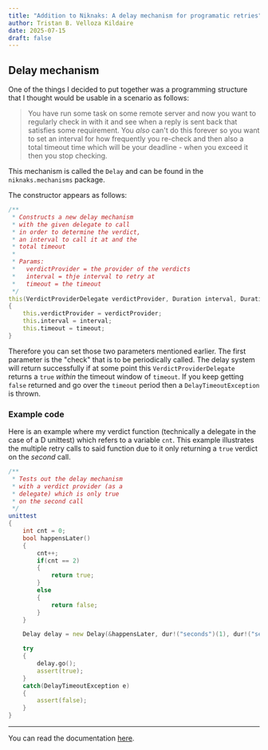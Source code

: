 ```yaml
---
title: "Addition to Niknaks: A delay mechanism for programatic retries"
author: Tristan B. Velloza Kildaire
date: 2025-07-15
draft: false
---
```


## Delay mechanism

One of the things I decided to put together was a programming
structure that I thought would be usable in a scenario as follows:

> You have run some task on some remote server and now you want to
regularly check in with it and see when a reply is sent back that
satisfies some requirement. You _also_ can't do this forever so you
want to set an interval for how frequently you re-check and then also
a total timeout time which will be your deadline - when you exceed
it then you stop checking.

This mechanism is called the `Delay` and can be found in the
`niknaks.mechanisms` package.

The constructor appears as follows:

```d
/** 
 * Constructs a new delay mechanism
 * with the given delegate to call
 * in order to determine the verdict,
 * an interval to call it at and the
 * total timeout
 *
 * Params:
 *   verdictProvider = the provider of the verdicts
 *   interval = thje interval to retry at
 *   timeout = the timeout
 */
this(VerdictProviderDelegate verdictProvider, Duration interval, Duration timeout)
{
    this.verdictProvider = verdictProvider;
    this.interval = interval;
    this.timeout = timeout;
}
```

Therefore you can set those two parameters mentioned earlier. The first
parameter is the "check" that is to be periodically called. The delay
system will return successfully if at some point this `VerdictProviderDelegate`
returns a `true` _within_ the timeout window of `timeout`. If you
keep getting `false` returned and go over the `timeout` period then
a `DelayTimeoutException` is thrown.

### Example code

Here is an example where my verdict function (technically a delegate in
the case of a D unittest) which refers to a variable `cnt`. This example
illustrates the multiple retry calls to said function due to it only
returning a `true` verdict on the _second_ call.


```d
/**
 * Tests out the delay mechanism
 * with a verdict provider (as a
 * delegate) which is only true
 * on the second call
 */
unittest
{
    int cnt = 0;
    bool happensLater()
    {
        cnt++;
        if(cnt == 2)
        {
            return true;
        }
        else
        {
            return false;
        }
    }

    Delay delay = new Delay(&happensLater, dur!("seconds")(1), dur!("seconds")(1));

    try
    {
        delay.go();
        assert(true);
    }
    catch(DelayTimeoutException e)
    {
        assert(false);
    }
}
```

---

You can read the documentation [here](https://niknaks.dpldocs.info/niknaks.mechanisms.Delay.html).